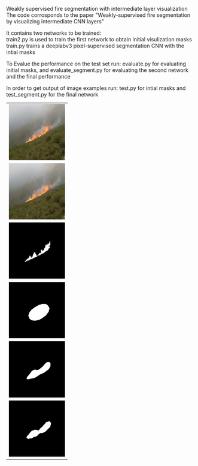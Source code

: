 Weakly supervised fire segmentation with intermediate layer visualization
<br />
The code corrosponds to the paper "Weakly-supervised fire segmentation by visualizing intermediate CNN layers" 


It contains two networks to be trained: 
<br />
train2.py is used to train the first network to obtain initial visulization masks <br />
train.py trains a deeplabv3 pixel-supervised segmentation CNN with the intial masks

  
To Evalue the performance on the test set run: evaluate.py for evaluating initial masks, and evaluate_segment.py for evaluating the second network and the final performance


In order to get output of image examples run: test.py for intial masks and test_segment.py for the final network

<table>
  <tr><td><img src='https://github.com/mnl12/Weakly_supervised_fire_segmentation/blob/main/images/019.png' width=150></td></tr>
  <tr><td><img src='https://github.com/mnl12/Weakly_supervised_fire_segmentation/blob/main/images/019.png' width=150></td></tr>
  <tr><td><img src='https://github.com/mnl12/Weakly_supervised_fire_segmentation/blob/main/images/019_mask.png' width=150></td></tr>
  <tr><td><img src='https://github.com/mnl12/Weakly_supervised_fire_segmentation/blob/main/images/cam_019.png' width=150></td></tr>
  <tr><td><img src='https://github.com/mnl12/Weakly_supervised_fire_segmentation/blob/main/images/vis_019.png' width=150></td></tr>
  <tr><td><img src='https://github.com/mnl12/Weakly_supervised_fire_segmentation/blob/main/images/segment_019_1.png' width=150></td></tr>
 </table>
  




